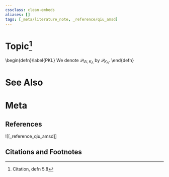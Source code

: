 ```yaml
---
cssclass: clean-embeds
aliases: []
tags: [_meta/literature_note, _reference/qiu_amsd]
---
```

# Topic[^1]
\begin{defn}\label{PKL} We denote ${\mathcal {P}}_{{\mathbb {W}},K_\Lambda}$ by ${\mathcal {P}}_{K_\Lambda}$. 
\end{defn}

# See Also

# Meta
## References
![[_reference_qiu_amsd]]


## Citations and Footnotes
[^1]: Citation, defn 5.8